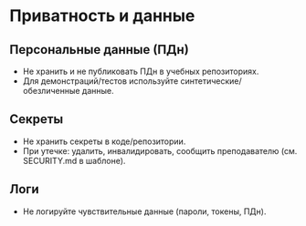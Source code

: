 # Приватность и данные

## Персональные данные (ПДн)
- Не хранить и не публиковать ПДн в учебных репозиториях.
- Для демонстраций/тестов используйте синтетические/обезличенные данные.

## Секреты
- Не хранить секреты в коде/репозитории.
- При утечке: удалить, инвалидировать, сообщить преподавателю (см. SECURITY.md в шаблоне).

## Логи
- Не логируйте чувствительные данные (пароли, токены, ПДн).
